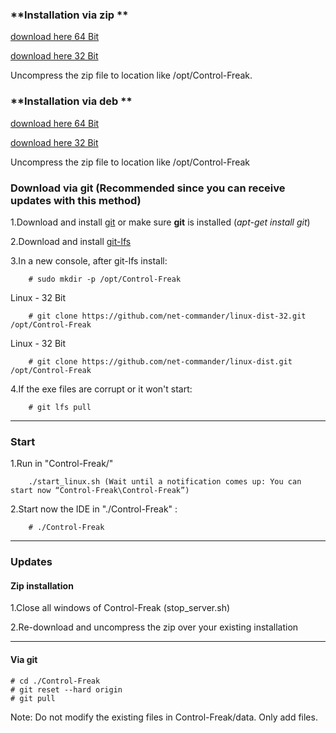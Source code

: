 ### **Installation via zip **

[download here 64 Bit](http://pearls-media.com/control-freak/?ddownload=3583)

[download here 32 Bit](http://pearls-media.com/control-freak/?ddownload=3803)

Uncompress the zip file to location like /opt/Control-Freak. 


### **Installation via deb **

[download here 64 Bit](http://pearls-media.com/control-freak/?ddownload=3809)

[download here 32 Bit](http://pearls-media.com/control-freak/?ddownload=3810)

Uncompress the zip file to location like /opt/Control-Freak



### **Download via git (Recommended since you can receive updates with this method)**

1.Download and install [git](https://git-scm.com/download/linux) or make sure **git** is installed (_apt-get install git_)

2.Download and install [git-lfs](https://git-lfs.github.com/)

3.In a new console, after git-lfs install:    
        
        # sudo mkdir -p /opt/Control-Freak

Linux - 32 Bit

        # git clone https://github.com/net-commander/linux-dist-32.git /opt/Control-Freak
        
Linux - 32 Bit
    
        # git clone https://github.com/net-commander/linux-dist.git /opt/Control-Freak

4.If the exe files are corrupt or it won't start:
 
        # git lfs pull

<hr/>

### Start 

1.Run in "Control-Freak/"
        
        ./start_linux.sh (Wait until a notification comes up: You can start now “Control-Freak\Control-Freak”)

2.Start now the IDE in "./Control-Freak" :
        
        # ./Control-Freak

<hr/>

### Updates

#### Zip installation

1.Close all windows of Control-Freak (stop_server.sh)

2.Re-download and uncompress the zip over your existing installation

<hr/>

#### Via git

    # cd ./Control-Freak
    # git reset --hard origin
    # git pull
    
Note: Do not modify the existing files in Control-Freak/data. Only add files.




